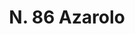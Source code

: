 ---
title: "N. 86 Azarolo"
permalink: "/edition/plant086/"
plant-name: "N. 86"
plant-number: "086"
plant-xml: "/assets/xml/plant086.xml"
plant-img1: "/assets/img/plant086_verso.jpg"
plant-img2: "/assets/img/plant086.jpg"
plant-title: "N. 86 Azarolo"
plant-wfo-link: "http://www.worldfloraonline.org/taxon/wfo-0000988173"
plant-kew-link: ""
plant-taxon-content: "Crataegus Azarolus L."
layout: single-xml
---